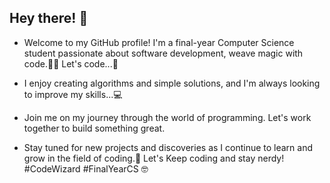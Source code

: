 ## Hey there! 👋

- Welcome to my GitHub profile! I'm a final-year Computer Science student passionate about software development, weave magic with code.🧙‍♂️ Let's code...🚀

- I enjoy creating algorithms and simple solutions, and I'm always looking to improve my skills...💻

- Join me on my journey through the world of programming. Let's work together to build something great.

- Stay tuned for new projects and discoveries as I continue to learn and grow in the field of coding.🔮 Let's Keep coding and stay nerdy! #CodeWizard #FinalYearCS 🤓
